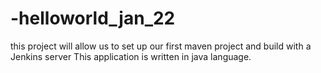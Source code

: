 # -helloworld_jan_22
this project will allow us to set up our first maven project and build with a Jenkins server
This application is written in java language.

